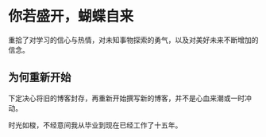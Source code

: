 # 你若盛开，蝴蝶自来


重拾了对学习的信心与热情，对未知事物探索的勇气，以及对美好未来不断增加的信念。

<!--more-->

## 为何重新开始

下定决心将旧的博客封存，再重新开始撰写新的博客，并不是心血来潮或一时冲动。



时光如梭，不经意间我从毕业到现在已经工作了十五年。

